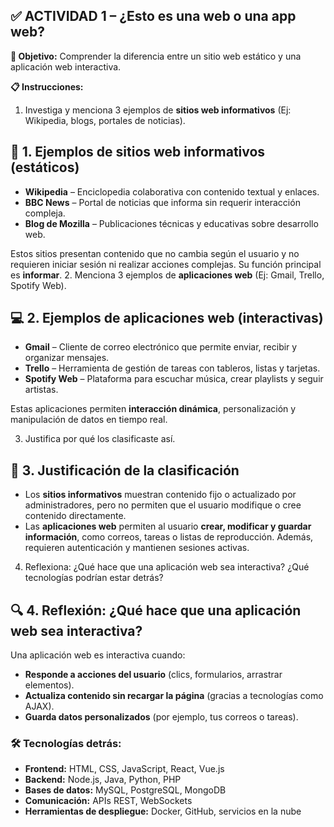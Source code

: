 ## ✅ ACTIVIDAD 1 – ¿Esto es una web o una app web?

**🎯 Objetivo:** Comprender la diferencia entre un sitio web estático y una aplicación web interactiva.

**📋 Instrucciones:**
1. Investiga y menciona 3 ejemplos de **sitios web informativos** (Ej: Wikipedia, blogs, portales de noticias).

## 🧠 **1. Ejemplos de sitios web informativos (estáticos)**

* **Wikipedia** – Enciclopedia colaborativa con contenido textual y enlaces.
* **BBC News** – Portal de noticias que informa sin requerir interacción compleja.
* **Blog de Mozilla** – Publicaciones técnicas y educativas sobre desarrollo web.

Estos sitios presentan contenido que no cambia según el usuario y no requieren iniciar sesión ni realizar acciones complejas. Su función principal es **informar**.
2. Menciona 3 ejemplos de **aplicaciones web** (Ej: Gmail, Trello, Spotify Web).

## 💻 **2. Ejemplos de aplicaciones web (interactivas)**

* **Gmail** – Cliente de correo electrónico que permite enviar, recibir y organizar mensajes.
* **Trello** – Herramienta de gestión de tareas con tableros, listas y tarjetas.
* **Spotify Web** – Plataforma para escuchar música, crear playlists y seguir artistas.

Estas aplicaciones permiten **interacción dinámica**, personalización y manipulación de datos en tiempo real.

3. Justifica por qué los clasificaste así.
## 🧩 **3. Justificación de la clasificación**

* Los **sitios informativos** muestran contenido fijo o actualizado por administradores, pero no permiten que el usuario modifique o cree contenido directamente.
* Las **aplicaciones web** permiten al usuario **crear, modificar y guardar información**, como correos, tareas o listas de reproducción. Además, requieren autenticación y mantienen sesiones activas.
4. Reflexiona: ¿Qué hace que una aplicación web sea interactiva? ¿Qué tecnologías podrían estar detrás?

## 🔍 **4. Reflexión: ¿Qué hace que una aplicación web sea interactiva?**

Una aplicación web es interactiva cuando:
* **Responde a acciones del usuario** (clics, formularios, arrastrar elementos).
* **Actualiza contenido sin recargar la página** (gracias a tecnologías como AJAX).
* **Guarda datos personalizados** (por ejemplo, tus correos o tareas).

### 🛠️ Tecnologías detrás:
* **Frontend:** HTML, CSS, JavaScript, React, Vue.js
* **Backend:** Node.js, Java, Python, PHP
* **Bases de datos:** MySQL, PostgreSQL, MongoDB
* **Comunicación:** APIs REST, WebSockets
* **Herramientas de despliegue:** Docker, GitHub, servicios en la nube